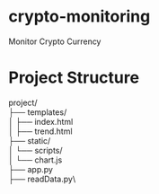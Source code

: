 # crypto-monitoring
Monitor Crypto Currency

# Project Structure

project/\
├── templates/\
│   ├── index.html\
│   ├── trend.html\
├── static/\
│   └── scripts/\
│       └── chart.js\
├── app.py\
├── readData.py\



